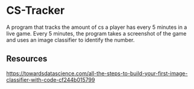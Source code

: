 # CS-Tracker
A program that tracks the amount of cs a player has every 5 minutes in a live game. Every 5 minutes, the program takes a screenshot of the game and uses an image classifier to identify the number.

## Resources
https://towardsdatascience.com/all-the-steps-to-build-your-first-image-classifier-with-code-cf244b015799
